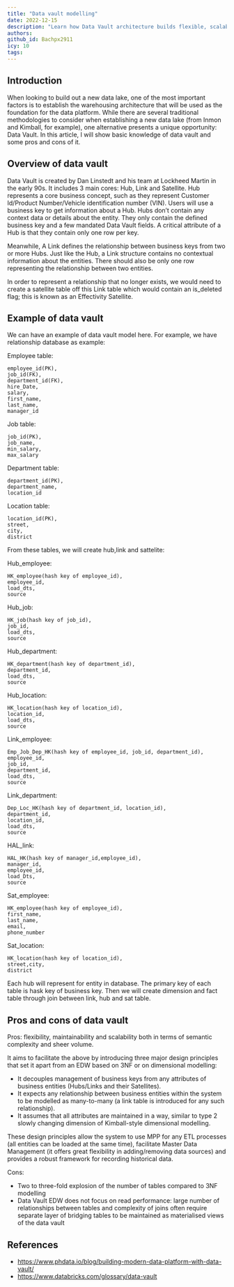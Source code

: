 ```yaml
---
title: "Data vault modelling"
date: 2022-12-15
description: "Learn how Data Vault architecture builds flexible, scalable data lakes using hubs, links, and satellites to manage business keys and historical data with pros and cons explained."
authors: 
github_id: Bachpx2911
icy: 10
tags: 
---
```


## Introduction

When looking to build out a new data lake, one of the most important factors is to establish the warehousing architecture that will be used as the foundation for the
data platform. While there are several traditional methodologies to consider when establishing a new data lake (from Inmon and Kimball, for example), one alternative
presents a unique opportunity: Data Vault. In this article, I will show basic knowledge of data vault and some pros and cons of it.

## Overview of data vault

Data Vault is created by Dan Linstedt and his team at Lockheed Martin in the early 90s. It includes 3 main cores: Hub, Link and Satellite. Hub represents a core business concept, such as they represent Customer Id/Product Number/Vehicle identification number (VIN). Users will use a business key to get information about a Hub. Hubs don’t contain any context data or details about the entity. They only contain the defined business key and a few mandated Data Vault fields. A critical attribute of a Hub is that they contain only one row per key.

Meanwhile, A Link defines the relationship between business keys from two or more Hubs. Just like the Hub, a Link structure contains no contextual information about the entities. There should also be only one row representing the relationship between two entities.

In order to represent a relationship that no longer exists, we would need to create a satellite table off this Link table which would contain an is_deleted flag; this is known as an Effectivity Satellite.

## Example of data vault

We can have an example of data vault model here. For example, we have relationship database as example:

Employee table:

```
employee_id(PK),
job_id(FK),
department_id(FK),
hire_Date,
salary,
first_name,
last_name,
manager_id
```

Job table:

```
job_id(PK),
job_name,
min_salary,
max_salary
```

Department table:

```
department_id(PK),
department_name,
location_id
```

Location table:

```
location_id(PK),
street,
city,
district
```

From these tables, we will create hub,link and sattelite:

Hub_employee:

```
HK_employee(hash key of employee_id),
employee_id,
load_dts,
source
```

Hub_job:

```
HK_job(hash key of job_id),
job_id,
load_dts,
source
```

Hub_department:

```
HK_department(hash key of department_id),
department_id,
load_dts,
source
```

Hub_location:

```
HK_location(hash key of location_id),
location_id,
load_dts,
source
```

Link_employee:

```
Emp_Job_Dep_HK(hash key of employee_id, job_id, department_id),
employee_id,
job_id,
department_id,
load_dts,
source
```

Link_department:

```
Dep_Loc_HK(hash key of department_id, location_id),
department_id,
location_id,
load_dts,
source
```

HAL_link:

```
HAL_HK(hash key of manager_id,employee_id),
manager_id,
employee_id,
load_Dts,
source
```

Sat_employee:

```
HK_employee(hash key of employee_id),
first_name,
last_name,
email,
phone_number
```

Sat_location:

```
HK_location(hash key of location_id),
street,city,
district
```

Each hub will represent for entity in database. The primary key of each table is hask key of business key. Then we will create dimension and fact table through join
between link, hub and sat table.

## Pros and cons of data vault

Pros: flexibility, maintainability and scalability both in terms of semantic complexity and sheer volume.

It aims to facilitate the above by introducing three major design principles that set it apart from an EDW based on 3NF or on dimensional modelling:

- It decouples management of business keys from any attributes of business entities (Hubs/Links and their Satellites).
- It expects any relationship between business entities within the system to be modelled as many-to-many (a link table is introduced for any such relationship).
- It assumes that all attributes are maintained in a way, similar to type 2 slowly changing dimension of Kimball-style dimensional modelling.

These design principles allow the system to use MPP for any ETL processes (all entities can be loaded at the same time), facilitate Master Data Management (it offers great flexibility in adding/removing data sources) and provides a robust framework for recording historical data.

Cons:

- Two to three-fold explosion of the number of tables compared to 3NF modelling
- Data Vault EDW does not focus on read performance: large number of relationships between tables and complexity of joins often require separate layer of bridging tables to be maintained as materialised views of the data vault

## References

- https://www.phdata.io/blog/building-modern-data-platform-with-data-vault/
- https://www.databricks.com/glossary/data-vault
